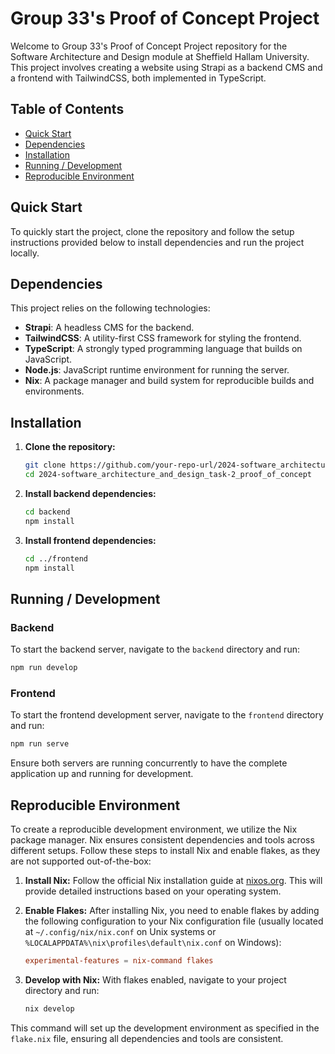# Group 33's Proof of Concept Project

Welcome to Group 33's Proof of Concept Project repository for the Software Architecture and Design module at Sheffield Hallam University. This project involves creating a website using Strapi as a backend CMS and a frontend with TailwindCSS, both implemented in TypeScript.

## Table of Contents

- [Quick Start](#quick-start)
- [Dependencies](#dependencies)
- [Installation](#installation)
- [Running / Development](#running--development)
- [Reproducible Environment](#reproducible-environment)

## Quick Start

To quickly start the project, clone the repository and follow the setup instructions provided below to install dependencies and run the project locally.

## Dependencies

This project relies on the following technologies:

- **Strapi**: A headless CMS for the backend.
- **TailwindCSS**: A utility-first CSS framework for styling the frontend.
- **TypeScript**: A strongly typed programming language that builds on JavaScript.
- **Node.js**: JavaScript runtime environment for running the server.
- **Nix**: A package manager and build system for reproducible builds and environments.

## Installation

1. **Clone the repository:**

   ```bash
   git clone https://github.com/your-repo-url/2024-software_architecture_and_design_task-2_proof_of_concept.git
   cd 2024-software_architecture_and_design_task-2_proof_of_concept
   ```

2. **Install backend dependencies:**

   ```bash
   cd backend
   npm install
   ```

3. **Install frontend dependencies:**

   ```bash
   cd ../frontend
   npm install
   ```

## Running / Development

### Backend

To start the backend server, navigate to the `backend` directory and run:

```bash
npm run develop
```

### Frontend

To start the frontend development server, navigate to the `frontend` directory and run:

```bash
npm run serve
```

Ensure both servers are running concurrently to have the complete application up and running for development.

## Reproducible Environment

To create a reproducible development environment, we utilize the Nix package manager. Nix ensures consistent dependencies and tools across different setups. Follow these steps to install Nix and enable flakes, as they are not supported out-of-the-box:

1. **Install Nix:**
   Follow the official Nix installation guide at [nixos.org](https://nixos.org/manual/nix/stable/#chap-installation). This will provide detailed instructions based on your operating system.

2. **Enable Flakes:**
   After installing Nix, you need to enable flakes by adding the following configuration to your Nix configuration file (usually located at `~/.config/nix/nix.conf` on Unix systems or `%LOCALAPPDATA%\nix\profiles\default\nix.conf` on Windows):

   ```conf
   experimental-features = nix-command flakes
   ```

3. **Develop with Nix:**
   With flakes enabled, navigate to your project directory and run:

   ```bash
   nix develop
   ```

This command will set up the development environment as specified in the `flake.nix` file, ensuring all dependencies and tools are consistent.
